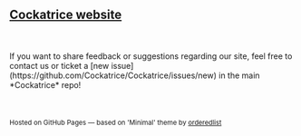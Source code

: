 ## [Cockatrice website](https://cockatrice.github.io)
<br>
<br>
If you want to share feedback or suggestions regarding our site, feel free to contact us or ticket a [new issue](https://github.com/Cockatrice/Cockatrice/issues/new) in the main *Cockatrice* repo!
<br>
<br>
<br>
<br>
<sup>Hosted on GitHub Pages &mdash; based on 'Minimal' theme by <a href="https://github.com/orderedlist">orderedlist</a><sub>


